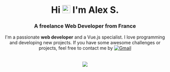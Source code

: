 
<h1 align="center">Hi <img src="https://media.giphy.com/media/hvRJCLFzcasrR4ia7z/giphy.gif" width="25px"> I'm Alex S.</h1>
<h3 align="center">A freelance Web Developer from France</h3>

<div align="center">
  I'm a passionate <strong>web developer</strong> and a Vue.js specialist. I love programming and developing new projects. If you have some awesome challenges or projects, feel free to contact me by 
  <a href="mailto:salimalexo@gmail.com"><img alt="Gmail" src="https://img.shields.io/badge/Gmail-D14836?style=for-the-badge&logo=gmail&logoColor=white" /></a>
</div>
<br><br>

<div align="center">
  <img class="img" src="https://github-readme-stats.vercel.app/api/top-langs/?username=Zeatlan&theme=radical&layout=compact" />
</div>
